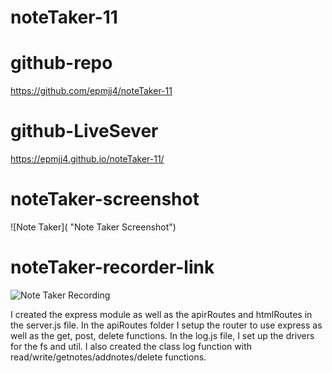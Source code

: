 # noteTaker-11

# github-repo

https://github.com/epmjj4/noteTaker-11

# github-LiveSever

https://epmjj4.github.io/noteTaker-11/

# noteTaker-screenshot

![Note Taker]( "Note Taker Screenshot")

# noteTaker-recorder-link

![Note Taker Recording](https://drive.google.com/file/d/1y0w8TBUsUESD_sRDmDjAI1ueSjn_-Kv6/view "recording")

I created the express module as well as the apirRoutes and htmlRoutes in the server.js file. In the apiRoutes folder I setup the router to use express as well as the get, post, delete functions. In the log.js file, I set up the drivers for the fs and util. I also created the class log function with read/write/getnotes/addnotes/delete functions. 